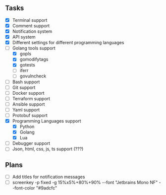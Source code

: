 ## Tasks
- [x] Terminal support
- [x] Comment support
- [x] Notification system
- [x] API system
- [x] Different settings for different programming languages
- [ ] Golang tools support
    - [x] gopls
    - [x] gomodifytags
    - [x] gotests
    - [ ] iferr
    - [ ] govulncheck
- [ ] Bash support
- [ ] Git support
- [ ] Docker support
- [ ] Terraform support
- [ ] Ansible support
- [ ] Yaml support
- [ ] Protobuf support
- [x] Programming Languages support
    - [x] Python
    - [x] Golang
    - [x] Lua
- [ ] Debugger support
- [ ] Json, html, css, js, ts support (???)

## Plans
- [ ] Add titles for notification messages
- [ ] screenkey -p fixed -g 15%x5%+80%+90% --font "Jetbrains Mono NF" --font-color "#9adcfc"
